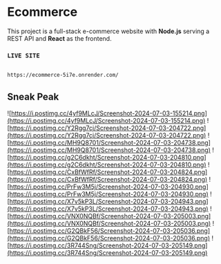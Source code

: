 
# Ecommerce

  

This project is a full-stack e-commerce website with **Node.js** serving a REST API and **React** as the frontend.

### `LIVE SITE`

  

  

```bash

https://ecommerce-5i7e.onrender.com/

```

  
  
  

## Sneak Peak


![https://i.postimg.cc/4yf9MLcJ/Screenshot-2024-07-03-155214.png](https://i.postimg.cc/4yf9MLcJ/Screenshot-2024-07-03-155214.png) ![https://i.postimg.cc/Y2Rgg7cj/Screenshot-2024-07-03-204722.png](https://i.postimg.cc/Y2Rgg7cj/Screenshot-2024-07-03-204722.png)
![https://i.postimg.cc/MH9Q8701/Screenshot-2024-07-03-204738.png](https://i.postimg.cc/MH9Q8701/Screenshot-2024-07-03-204738.png) ![https://i.postimg.cc/g2C6dkht/Screenshot-2024-07-03-204810.png](https://i.postimg.cc/g2C6dkht/Screenshot-2024-07-03-204810.png)
![https://i.postimg.cc/CxBfWfRf/Screenshot-2024-07-03-204824.png](https://i.postimg.cc/CxBfWfRf/Screenshot-2024-07-03-204824.png) ![https://i.postimg.cc/PrFw3M5j/Screenshot-2024-07-03-204930.png](https://i.postimg.cc/PrFw3M5j/Screenshot-2024-07-03-204930.png)
![https://i.postimg.cc/X7v5kP3L/Screenshot-2024-07-03-204943.png](https://i.postimg.cc/X7v5kP3L/Screenshot-2024-07-03-204943.png) ![https://i.postimg.cc/VNX0NQBf/Screenshot-2024-07-03-205003.png](https://i.postimg.cc/VNX0NQBf/Screenshot-2024-07-03-205003.png)
![https://i.postimg.cc/G2QBkF56/Screenshot-2024-07-03-205036.png](https://i.postimg.cc/G2QBkF56/Screenshot-2024-07-03-205036.png) ![https://i.postimg.cc/3R744Sng/Screenshot-2024-07-03-205149.png](https://i.postimg.cc/3R744Sng/Screenshot-2024-07-03-205149.png)
